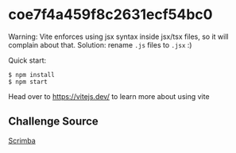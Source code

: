 # coe7f4a459f8c2631ecf54bc0

Warning: Vite enforces using jsx syntax inside jsx/tsx files, so it will complain about that. Solution: rename `.js` files to `.jsx` :)

Quick start:

```
$ npm install
$ npm start
````

Head over to https://vitejs.dev/ to learn more about using vite

## Challenge Source

[Scrimba](https://scrimba.com/learn/reactchallenges)